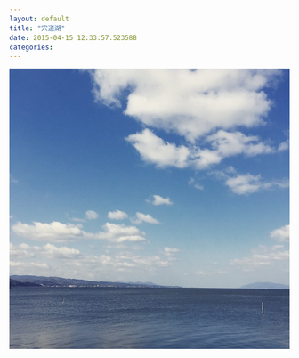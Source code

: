 ```yaml
---
layout: default
title: "宍道湖"
date: 2015-04-15 12:33:57.523588
categories: 
---
```


![](/assets/images/201504/10005123_1379165175744100_1388702931_n.jpg)


